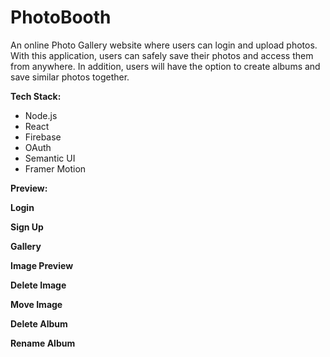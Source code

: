# PhotoBooth

An online Photo Gallery website where users can login and upload photos. 
With this application, users can safely save their photos and access them from anywhere. 
In addition, users will have the option to create albums and save similar photos together.


**Tech Stack:**
- Node.js
- React
- Firebase
- OAuth
- Semantic UI
- Framer Motion

**Preview:**

**Login**

**Sign Up**

**Gallery**

**Image Preview**

**Delete Image**

**Move Image**

**Delete Album**

**Rename Album**
